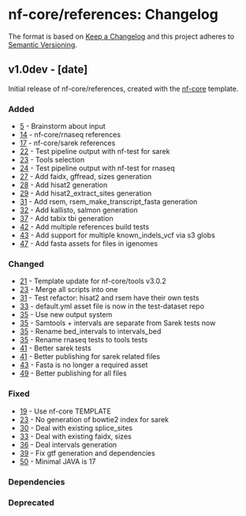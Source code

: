 # nf-core/references: Changelog

The format is based on [Keep a Changelog](https://keepachangelog.com/en/1.0.0/)
and this project adheres to [Semantic Versioning](https://semver.org/spec/v2.0.0.html).

## v1.0dev - [date]

Initial release of nf-core/references, created with the [nf-core](https://nf-co.re/) template.

### Added

- [5](https://github.com/nf-core/references/pull/5) - Brainstorm about input
- [14](https://github.com/nf-core/references/pull/14) - nf-core/rnaseq references
- [17](https://github.com/nf-core/references/pull/17) - nf-core/sarek references
- [22](https://github.com/nf-core/references/pull/22) - Test pipeline output with nf-test for sarek
- [23](https://github.com/nf-core/references/pull/23) - Tools selection
- [24](https://github.com/nf-core/references/pull/24) - Test pipeline output with nf-test for rnaseq
- [27](https://github.com/nf-core/references/pull/27) - Add faidx, gffread, sizes generation
- [28](https://github.com/nf-core/references/pull/28) - Add hisat2 generation
- [29](https://github.com/nf-core/references/pull/29) - Add hisat2_extract_sites generation
- [31](https://github.com/nf-core/references/pull/31) - Add rsem, rsem_make_transcript_fasta generation
- [32](https://github.com/nf-core/references/pull/32) - Add kallisto, salmon generation
- [37](https://github.com/nf-core/references/pull/37) - Add tabix tbi generation
- [42](https://github.com/nf-core/references/pull/42) - Add multiple references build tests
- [43](https://github.com/nf-core/references/pull/43) - Add support for multiple known_indels_vcf via s3 globs
- [47](https://github.com/nf-core/references/pull/47) - Add fasta assets for files in igenomes

### Changed

- [21](https://github.com/nf-core/references/pull/21) - Template update for nf-core/tools v3.0.2
- [23](https://github.com/nf-core/references/pull/23) - Merge all scripts into one
- [31](https://github.com/nf-core/references/pull/31) - Test refactor: hisat2 and rsem have their own tests
- [33](https://github.com/nf-core/references/pull/33) - default.yml asset file is now in the test-dataset repo
- [35](https://github.com/nf-core/references/pull/35) - Use new output system
- [35](https://github.com/nf-core/references/pull/35) - Samtools + intervals are separate from Sarek tests now
- [35](https://github.com/nf-core/references/pull/35) - Rename bed_intervals to intervals_bed
- [35](https://github.com/nf-core/references/pull/35) - Rename rnaseq tests to tools tests
- [41](https://github.com/nf-core/references/pull/41) - Better sarek tests
- [41](https://github.com/nf-core/references/pull/41) - Better publishing for sarek related files
- [43](https://github.com/nf-core/references/pull/43) - Fasta is no longer a required asset
- [49](https://github.com/nf-core/references/pull/49) - Better publishing for all files

### Fixed

- [19](https://github.com/nf-core/references/pull/19) - Use nf-core TEMPLATE
- [23](https://github.com/nf-core/references/pull/23) - No generation of bowtie2 index for sarek
- [30](https://github.com/nf-core/references/pull/30) - Deal with existing splice_sites
- [33](https://github.com/nf-core/references/pull/33) - Deal with existing faidx, sizes
- [36](https://github.com/nf-core/references/pull/36) - Deal intervals generation
- [39](https://github.com/nf-core/references/pull/39) - Fix gtf generation and dependencies
- [50](https://github.com/nf-core/references/pull/50) - Minimal JAVA is 17

### Dependencies

### Deprecated
